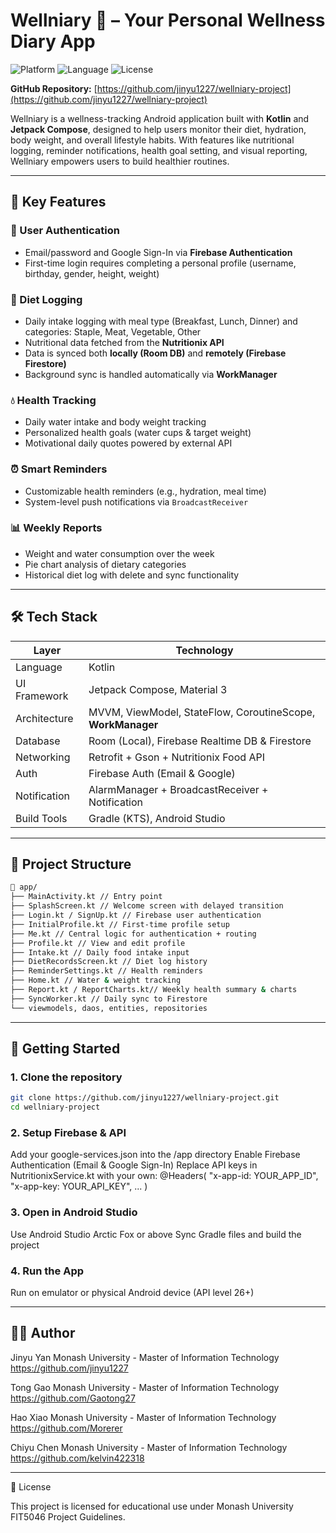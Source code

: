 # Wellniary 📘 – Your Personal Wellness Diary App
![Platform](https://img.shields.io/badge/platform-Android-blue)
![Language](https://img.shields.io/badge/language-Kotlin-orange)
![License](https://img.shields.io/badge/license-Academic-informational)

**GitHub Repository:** [https://github.com/jinyu1227/wellniary-project](https://github.com/jinyu1227/wellniary-project)

Wellniary is a wellness-tracking Android application built with **Kotlin** and **Jetpack Compose**, designed to help users monitor their diet, hydration, body weight, and overall lifestyle habits. With features like nutritional logging, reminder notifications, health goal setting, and visual reporting, Wellniary empowers users to build healthier routines.

---

## 🌟 Key Features

### 👤 User Authentication
- Email/password and Google Sign-In via **Firebase Authentication**
- First-time login requires completing a personal profile (username, birthday, gender, height, weight)

### 🥗 Diet Logging
- Daily intake logging with meal type (Breakfast, Lunch, Dinner) and categories: Staple, Meat, Vegetable, Other
- Nutritional data fetched from the **Nutritionix API**
- Data is synced both **locally (Room DB)** and **remotely (Firebase Firestore)**
- Background sync is handled automatically via **WorkManager**

### 💧 Health Tracking
- Daily water intake and body weight tracking
- Personalized health goals (water cups & target weight)
- Motivational daily quotes powered by external API

### ⏰ Smart Reminders
- Customizable health reminders (e.g., hydration, meal time)
- System-level push notifications via `BroadcastReceiver`

### 📊 Weekly Reports
- Weight and water consumption over the week
- Pie chart analysis of dietary categories
- Historical diet log with delete and sync functionality

---

## 🛠️ Tech Stack

| Layer            | Technology                                                    |
|------------------|---------------------------------------------------------------|
| Language         | Kotlin                                                        |
| UI Framework     | Jetpack Compose, Material 3                                   |
| Architecture     | MVVM, ViewModel, StateFlow, CoroutineScope, **WorkManager**   |
| Database         | Room (Local), Firebase Realtime DB & Firestore                |
| Networking       | Retrofit + Gson + Nutritionix Food API                        |
| Auth             | Firebase Auth (Email & Google)                                |
| Notification     | AlarmManager + BroadcastReceiver + Notification               |
| Build Tools      | Gradle (KTS), Android Studio                                  |

---

## 📁 Project Structure
```bash
📁 app/
├── MainActivity.kt // Entry point
├── SplashScreen.kt // Welcome screen with delayed transition
├── Login.kt / SignUp.kt // Firebase user authentication
├── InitialProfile.kt // First-time profile setup
├── Me.kt // Central logic for authentication + routing
├── Profile.kt // View and edit profile
├── Intake.kt // Daily food intake input
├── DietRecordsScreen.kt // Diet log history
├── ReminderSettings.kt // Health reminders
├── Home.kt // Water & weight tracking
├── Report.kt / ReportCharts.kt// Weekly health summary & charts
├── SyncWorker.kt // Daily sync to Firestore
└── viewmodels, daos, entities, repositories
```

---

## 🚀 Getting Started

### 1. Clone the repository
```bash
git clone https://github.com/jinyu1227/wellniary-project.git
cd wellniary-project
```
### 2. Setup Firebase & API
Add your google-services.json into the /app directory
Enable Firebase Authentication (Email & Google Sign-In)
Replace API keys in NutritionixService.kt with your own:
@Headers(
  "x-app-id: YOUR_APP_ID",
  "x-app-key: YOUR_API_KEY",
  ...
)

### 3. Open in Android Studio
Use Android Studio Arctic Fox or above
Sync Gradle files and build the project

### 4. Run the App
Run on emulator or physical Android device (API level 26+)

---

## 👨‍💻 Author

Jinyu Yan
Monash University - Master of Information Technology
https://github.com/jinyu1227

Tong Gao
Monash University - Master of Information Technology
https://github.com/Gaotong27

Hao Xiao
Monash University - Master of Information Technology
https://github.com/Morerer

Chiyu Chen
Monash University - Master of Information Technology
https://github.com/kelvin422318

---

📜 License

This project is licensed for educational use under Monash University FIT5046 Project Guidelines.
